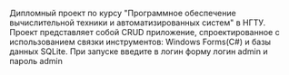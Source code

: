 Дипломный проект по курсу "Программное обеспечение вычислительной техники и автоматизированных систем" в НГТУ. 
Проект представляет собой CRUD приложение, спроектированное с использованием связки инструментов: Windows Forms(C#) и базы данных SQLite. 
При запуске введите в логин форму логин admin и пароль admin
